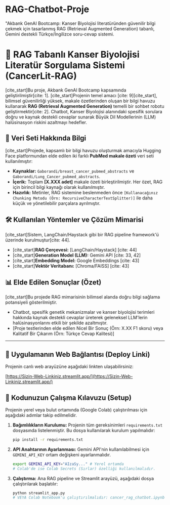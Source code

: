 # RAG-Chatbot-Proje
"Akbank GenAI Bootcamp: Kanser Biyolojisi literatüründen güvenilir bilgi çekmek için tasarlanmış RAG (Retrieval Augmented Generation) tabanlı, Gemini destekli Türkçe/İngilizce soru-cevap sistemi.

# 🧬 RAG Tabanlı Kanser Biyolojisi Literatür Sorgulama Sistemi (CancerLit-RAG)

[cite_start]Bu proje, Akbank GenAI Bootcamp kapsamında geliştirilmiştir[cite: 1].
[cite_start]Projenin temel amacı [cite: 9][cite_start], bilimsel güvenilirliği yüksek, makale özetlerinden oluşan bir bilgi havuzu kullanarak **RAG (Retrieval Augmented Generation)** temelli bir sohbet robotu geliştirmektir[cite: 2]. Chatbot, Kanser Biyolojisi alanındaki spesifik sorulara doğru ve kaynak destekli cevaplar sunarak Büyük Dil Modellerinin (LLM) halüsinasyon riskini azaltmayı hedefler.

## 💾 Veri Seti Hakkında Bilgi

[cite_start]Projede, kapsamlı bir bilgi havuzu oluşturmak amacıyla Hugging Face platformundan elde edilen iki farklı **PubMed makale özeti** veri seti kullanılmıştır:
* **Kaynaklar:** `Gaborandi/breast_cancer_pubmed_abstracts` ve `Gaborandi/Lung_Cancer_pubmed_abstracts`.
* **İçerik:** Toplam **[X.XXX adet]** makale özeti birleştirilmiştir. Her özet, RAG için birincil bilgi kaynağı olarak kullanılmıştır.
* **Hazırlık:** Metinler, RAG sistemine beslenmeden önce `[Kullanacağınız Chunking Metodu (Örn: RecursiveCharacterTextSplitter)]` ile daha küçük ve yönetilebilir parçalara ayrılmıştır.

## 🛠️ Kullanılan Yöntemler ve Çözüm Mimarisi

[cite_start]Sistem, LangChain/Haystack gibi bir RAG pipeline framework'ü üzerinde kurulmuştur[cite: 44].
* [cite_start]**RAG Çerçevesi:** [LangChain/Haystack] [cite: 44]
* [cite_start]**Generation Model (LLM):** Gemini API [cite: 33, 42]
* [cite_start]**Embedding Model:** Google Embeddings [cite: 43]
* [cite_start]**Vektör Veritabanı:** [Chroma/FAISS] [cite: 43]

## 📊 Elde Edilen Sonuçlar (Özet)

[cite_start]Bu projede RAG mimarisinin bilimsel alanda doğru bilgi sağlama potansiyeli gösterilmiştir.
* Chatbot, spesifik genetik mekanizmalar ve kanser biyolojisi terimleri hakkında kaynak destekli cevaplar üreterek geleneksel LLM'lerin halüsinasyonlarını etkili bir şekilde azaltmıştır.
* [Proje testlerinden elde edilen Nicel Bir Sonuç (Örn: X.XX F1 skoru) veya Kalitatif Bir Çıkarım (Örn: Türkçe Cevap Kalitesi)]

---

## 🔗 Uygulamanın Web Bağlantısı (Deploy Linki)

Projenin canlı web arayüzüne aşağıdaki linkten ulaşabilirsiniz:

[https://Sizin-Web-Linkiniz.streamlit.app/](https://Sizin-Web-Linkiniz.streamlit.app/)


## 🚀 Kodunuzun Çalışma Kılavuzu (Setup)

Projenin yerel veya bulut ortamında (Google Colab) çalıştırılması için aşağıdaki adımlar takip edilmelidir.

1.  **Bağımlılıkların Kurulumu:** Projenin tüm gereksinimleri `requirements.txt` dosyasında listelenmiştir. Bu dosya kullanılarak kurulum yapılmalıdır:
    ```bash
    pip install -r requirements.txt
    ```
2.  **API Anahtarının Ayarlanması:** Gemini API'nin kullanılabilmesi için `GEMINI_API_KEY` ortam değişkeni ayarlanmalıdır.
    ```bash
    export GEMINI_API_KEY="AIzaSy..." # Yerel ortamda
    # Colab'de ise Colab Secrets (Sırlar) özelliği kullanılmalıdır.
    ```
3.  **Çalıştırma:** Ana RAG pipeline ve Streamlit arayüzü, aşağıdaki dosya çalıştırılarak başlatılır:
    ```bash
    python streamlit_app.py 
    # VEYA Colab Notebook'u çalıştırılmalıdır: cancer_rag_chatbot.ipynb
    ```
